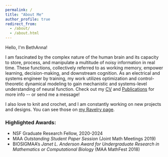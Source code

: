 ```yaml
---
permalink: /
title: "About Me"
author_profile: true
redirect_from: 
  - /about/
  - /about.html
---
```


Hello, I'm BethAnna! 


I am fascinated by the complex nature of the human brain and its capacity to store, process, and manipulate a multitude of noisy information in real time. These functions, collectively referred to as working memory, empower learning, decision-making, and downstream cognition. As an electrical and systems engineer by training, my work utilizes optimization and control-theoretic dynamical modeling to gain mechanistic and systems-level understanding of neural function. Check out my [CV](https://bethanna.github.io/cv/) and [Publications](https://bethanna.github.io/publications/) for more info -- or send me a message! 

I also love to knit and crochet, and I am constantly working on new projects and designs. You can see those on [my Ravelry page](https://www.ravelry.com/designers/thompson-yarn-arts).  


### Highlighted Awards:
* NSF Graduate Research Fellow, 2020-2024
* MAA _Outstanding Student Paper Session_ (Joint Math Meetings 2019)
* BIOSIGMAA’s _Janet L. Anderson Award for Undergraduate Research in Mathematics or Computational Biology_ (MAA MathFest 2018)

 



<!--
I have always been fascinated by networks and 

I am particularly interested in working memory and understanding how biological, physiological, and psychological differences engender disease.
to study \
&nbsp;&nbsp;&nbsp; i) how finite neural resources should be allocated to incoming stimuli for the ongoing management and temporary storage of stimuli for decision making and downstream cognition; \
&nbsp;&nbsp;&nbsp; ii) what network dynamics are associated with optimal gating of stimuli; and \
&nbsp;&nbsp;&nbsp; iii) the interplay of working memory, including encoding and retention, with other key cognitive functions such as attention. -->

